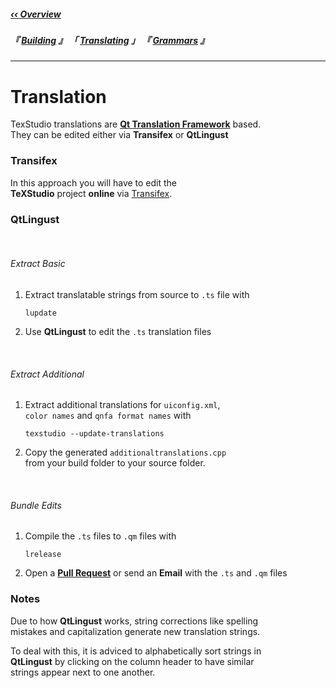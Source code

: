 <!----------------------------[ Navigation Links ]----------------------------->

[‹‹ Overview]: ../README

[Translating]: Translate/Overview
[Grammars]: Grammar/Overview
[Building]: Build/Overview

<!-------------------------------[ Navigation ]-------------------------------->

##### [‹‹ Overview]

##### 『 [Building] 』 「 [Translating] 」 『 [Grammars] 』

---

<!----------------------------[ Translation Links ]---------------------------->

[QT Translation Framework]: http://doc.qt.io/qt-5/qtlinguist-index.html
[Transifex]: https://www.transifex.com/texstudio/texstudio/dashboard/
[Pull Request]: https://github.com/texstudio-org/texstudio/pulls


<!-------------------------------[ Translation ]------------------------------->

# Translation

TexStudio translations are **[Qt Translation Framework]** based.<br>
They can be edited either via **Transifex** or **QtLingust**


### Transifex

In this approach you will have to edit the<br>
**TeXStudio** project **online** via [Transifex].


### QtLingust

<br>

###### Extract Basic

1. Extract translatable strings from source to `.ts` file with
    ```shell
    lupdate
    ```

2. Use **QtLingust** to edit the `.ts` translation files

<br>

###### Extract Additional

1. Extract additional translations for `uiconfig.xml`,<br>
   `color names` and `qnfa format names` with
    ```shell
    texstudio --update-translations
    ```

2. Copy the generated `additionaltranslations.cpp`<br>
   from your build folder to your source folder.

<br>


###### Bundle Edits

1. Compile the `.ts` files to `.qm` files with
    ```shell
    lrelease
    ```

2. Open a **[Pull Request]** or send an **Email** with the `.ts` and `.qm` files


### Notes

Due to how **QtLingust** works, string corrections like spelling<br>
mistakes and capitalization generate new translation strings.

To deal with this, it is adviced to alphabetically sort strings in<br>
**QtLingust** by clicking on the column header to have similar<br>
strings appear next to one another.
